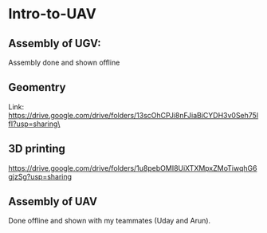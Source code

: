 # Intro-to-UAV

## Assembly of UGV: 
Assembly done and shown offline
## Geomentry
Link: https://drive.google.com/drive/folders/13scOhCPJi8nFJiaBiCYDH3v0Seh75lfI?usp=sharing\
## 3D printing
https://drive.google.com/drive/folders/1u8pebOMI8UiXTXMpxZMoTiwqhG6gjzSg?usp=sharing
## Assembly of UAV
Done offline and shown with my teammates (Uday and Arun).
